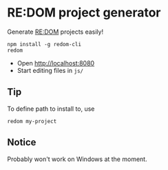 # RE:DOM project generator
Generate [RE:DOM](https://redom.js.org) projects easily!

```
npm install -g redom-cli
redom
```
- Open [http://localhost:8080](http://localhost:8080)
- Start editing files in `js/`

## Tip
To define path to install to, use
```
redom my-project
```

## Notice
Probably won't work on Windows at the moment.
